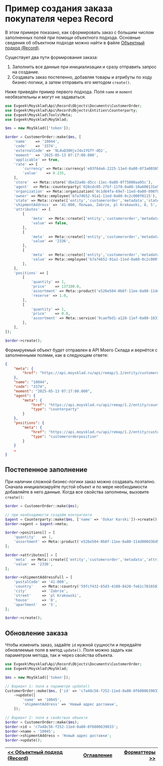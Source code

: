 # Пример создания заказа покупателя через Record

В этом примере показано, как сформировать заказ с большим числом заполненных полей при помощи объектного подхода. Основные сведения об объектном подходе можно найти в файле [Объектный подход (Record)](/docs/active_record.md).

Существует два пути формирования заказа:
1. Заполнить все данные при инициализации и сразу отправить запрос на создание.
2. Создавать заказ постепенно, добавляя товары и атрибуты по ходу бизнес‑логики, а затем отправить его методом `create()`.

Ниже приведён пример первого подхода. Поля `name` и `moment` необязательны и могут не задаваться.

```php
use Evgeek\Moysklad\Api\Record\Objects\Documents\CustomerOrder;
use Evgeek\Moysklad\Api\Record\Objects\Entities\Counterparty;
use Evgeek\Moysklad\Tools\Meta;
use Evgeek\Moysklad\MoySklad;

$ms = new MoySklad(['token']);

$order = CustomerOrder::make($ms, [
    'name'    => '10044',
    'code'    => '3374',
    'externalCode' => '9LduQ3OHjvJ4x1YGfY-dQ1',
    'moment'  => '2025-05-13 07:17:00.000',
    'applicable' => true,
    'rate' => [
        'currency' => Meta::currency('e03f64a6-2225-11ed-0a80-073a00365127'),
        'value'    => 0.235,
    ],
    'store'  => Meta::store('dbe32a4b-d5cc-11ec-0a80-0f75000aa95c'),
    'agent'  => Meta::counterparty('028cdc05-2fbf-11f0-0a80-10a600131e5e'),
    'organization' => Meta::organization('0c1d64fa-69e7-11ed-0a80-098f00003a92'),
    'owner' => Meta::employee('b7a74652-91a1-11ed-0a80-0c2c000f0115'),
    'state' => Meta::create(['entity','customerorder','metadata','states','e1c20aa2-cc82-11ec-0a80-08ab00701a43'], 'state'),
    'shipmentAddress' => '41-800, Польша, Zabrze, pl Krakowski, 8, 5',
    'attributes' => [
        [
            'meta'  => Meta::create(['entity','customerorder','metadata','attributes','df8c772e-5391-11ed-0a80-0c8100377928'], 'attributemetadata'),
            'value' => false,
        ],
        [
            'meta'  => Meta::create(['entity','customerorder','metadata','attributes','6cebb0f2-544d-11ed-0a80-05c9000c337d'], 'attributemetadata'),
            'value' => '2336',
        ],
        [
            'meta'  => Meta::create(['entity','customerorder','metadata','attributes','b9c91faf-8d4b-11ef-0a80-13080012affe'], 'attributemetadata'),
            'value' => Meta::employee('b7a74652-91a1-11ed-0a80-0c2c000f0115'),
        ],
    ],
    'positions' => [
        [
            'quantity' => 1,
            'price'    => 137100.0,
            'assortment' => Meta::product('e526e504-0b8f-11ee-0a80-114d000d36d5'),
            'reserve' => 1.0,
        ],
        [
            'quantity' => 1,
            'price'    => 0.0,
            'assortment' => Meta::service('9caefbd1-a128-11ef-0a80-183100010acb'),
        ],
    ],
]);

$order->create();
```

Формируемый объект будет отправлен в API Моего Склада и вернётся с заполненными полями, как в следующем ответе:

```json
{
    "meta": {
        "href": "https://api.moysklad.ru/api/remap/1.2/entity/customerorder/…"
    },
    "name": "10044",
    "code": "3374",
    "moment": "2025-05-13 07:17:00.000",
    "agent": {
        "meta": {
            "href": "https://api.moysklad.ru/api/remap/1.2/entity/counterparty/028cdc05-2fbf-11f0-0a80-10a600131e5e",
            "type": "counterparty"
        }
    },
    "positions": {
        "meta": {
            "href": "https://api.moysklad.ru/api/remap/1.2/entity/customerorder/…/positions",
            "type": "customerorderposition"
        }
    }
    …
}
```

## Постепенное заполнение

При наличии сложной бизнес-логики заказ можно создавать поэтапно. Сначала инициализируйте пустой объект и по мере необходимости добавляйте в него данные. Когда все свойства заполнены, вызовите `create()`:

```php
$order = CustomerOrder::make($ms);

// при необходимости создаём контрагента
$agent = Counterparty::make($ms, ['name' => 'Oskar Karski'])->create();
$order->agent = $agent->meta;

$order->positions[] = [
    'quantity'   => 1,
    'assortment' => Meta::product('e526e504-0b8f-11ee-0a80-114d000d36d5'),
];

$order->attributes[] = [
    'meta'  => Meta::create(['entity','customerorder','metadata','attributes','6cebb0f2-544d-11ed-0a80-05c9000c337d'], 'attributemetadata'),
    'value' => '2336',
];

$order->shipmentAddressFull = [
    'postalCode' => '41-800',
    'country'    => Meta::country('59fcf432-65d3-4180-8420-fe61c7816581'),
    'city'       => 'Zabrze',
    'street'     => 'pl Krakowski',
    'house'      => '8',
    'apartment'  => '5',
];

$order->create();
```

## Обновление заказа

Чтобы изменить заказ, задайте `id` нужной сущности и передайте обновляемые поля в метод `update()`. Поля можно задать как параметром метода, так и через свойства объекта.

```php
use Evgeek\Moysklad\Api\Record\Objects\Documents\CustomerOrder;
use Evgeek\Moysklad\MoySklad;

$ms = new MoySklad(['token']);

// Вариант 1: поля в параметре update()
CustomerOrder::make($ms, ['id' => 'c7a48c56-f252-11ed-0a80-0f6000639033'])
    ->update([
        'name' => '10045',
        'shipmentAddress' => 'Новый адрес доставки',
    ]);

// Вариант 2: поля в свойствах объекта
$order = CustomerOrder::make($ms);
$order->id = 'c7a48c56-f252-11ed-0a80-0f6000639033';
$order->name = '10045';
$order->shipmentAddress = 'Новый адрес доставки';
$order->update();
```

| [<< Объектный подход (Record)](/docs/active_record.md) | [Оглавление](/docs/index.md) | [Форматтеры >>](/docs/formatters.md) |
|:-----------------------------------------|:----------------------------:|-------------------------------------:|
